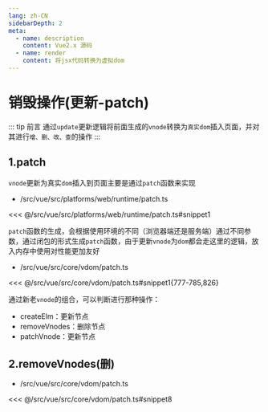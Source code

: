 ```yaml
---
lang: zh-CN
sidebarDepth: 2
meta:
  - name: description
    content: Vue2.x 源码
  - name: render
    content: 将jsx代码转换为虚拟dom
---
```


# 销毁操作(更新-patch)

::: tip 前言
通过`update`更新逻辑将前面生成的`vnode`转换为`真实dom`插入页面，并对其进行`增、删、改、查`的操作
:::

## 1.patch

`vnode`更新为真实`dom`插入到页面主要是通过`patch`函数来实现

- /src/vue/src/platforms/web/runtime/patch.ts

<<< @/src/vue/src/platforms/web/runtime/patch.ts#snippet1

`patch`函数的生成，会根据使用环境的不同（浏览器端还是服务端）通过不同参数，通过闭包的形式生成`patch`函数，由于更新`vnode`为`dom`都会走这里的逻辑，放入内存中使用对性能更加友好

- /src/vue/src/core/vdom/patch.ts

<<< @/src/vue/src/core/vdom/patch.ts#snippet1{777-785,826}

通过新老`vnode`的组合，可以判断进行那种操作：

- createElm：更新节点
- removeVnodes：删除节点
- patchVnode：更新节点

## 2.removeVnodes(删)

- /src/vue/src/core/vdom/patch.ts

<<< @/src/vue/src/core/vdom/patch.ts#snippet8
